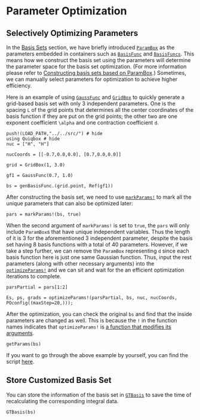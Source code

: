 # Parameter Optimization

## Selectively Optimizing Parameters

In the [Basis Sets](@ref) section, we have briefly introduced [`ParamBox`](@ref) as the parameters embedded in containers such as [`BasisFunc`](@ref) and [`BasisFuncs`](@ref). This means how we construct the basis set using the parameters will determine the parameter space for the basis set optimization. (For more information please refer to [Constructing basis sets based on ParamBox](@ref).) Sometimes, we can manually select parameters for optimization to achieve higher efficiency.

Here is an example of using [`GaussFunc`](@ref) and [`GridBox`](@ref) to quickly generate a grid-based basis set with only 3 independent parameters. One is the spacing ``L`` of the grid points that determines all the center coordinates of the basis function if they are put on the grid points; the other two are one exponent coefficient ``\alpha`` and one contraction coefficient ``d``.
```@repl 4
push!(LOAD_PATH,"../../src/") # hide
using Quiqbox # hide
nuc = ["H", "H"]

nucCoords = [[-0.7,0.0,0.0], [0.7,0.0,0.0]]

grid = GridBox(1, 3.0)

gf1 = GaussFunc(0.7, 1.0)

bs = genBasisFunc.(grid.point, Ref(gf1))
```

After constructing the basis set, we need to use [`markParams!`](@ref) to mark all the unique parameters that can also be optimized later:
```@repl 4
pars = markParams!(bs, true)
```

When the second argument of `markParams!` is set to `true`, the `pars` will only include 
`ParamBox`s that have unique independent variables. Thus the length of it is 3 for the aforementioned 3 independent parameter, despite the basis set having 8 basis functions with a total of 40 parameters. However, if we take a step further, we can remove the `ParamBox` 
representing ``d`` since each basis function here is just one same Gaussian function. Thus, input the rest parameters (along with other necessary arguments) into the [`optimizeParams!`](@ref) and we can sit and wait for the an efficient optimization iterations to complete.
```@repl 4
parsPartial = pars[1:2]

Es, ps, grads = optimizeParams!(parsPartial, bs, nuc, nucCoords, POconfig((maxStep=20,)));
```

After the optimization, you can check the original `bs` and find that the inside parameters are changed as well. This is because the `!` in the function names indicates that `optimizeParams!` is [a function that modifies its arguments](https://docs.julialang.org/en/v1/manual/style-guide/#bang-convention).
```@repl 4
getParams(bs)
```

If you want to go through the above example by yourself, you can find the script [here](https://github.com/frankwswang/Quiqbox.jl/blob/main/examples/OptimizeParams.jl).

## Store Customized Basis Set

You can store the information of the basis set in [`GTBasis`](@ref) to save the time of recalculating the corresponding integral data.
```@repl 4
GTBasis(bs)
```